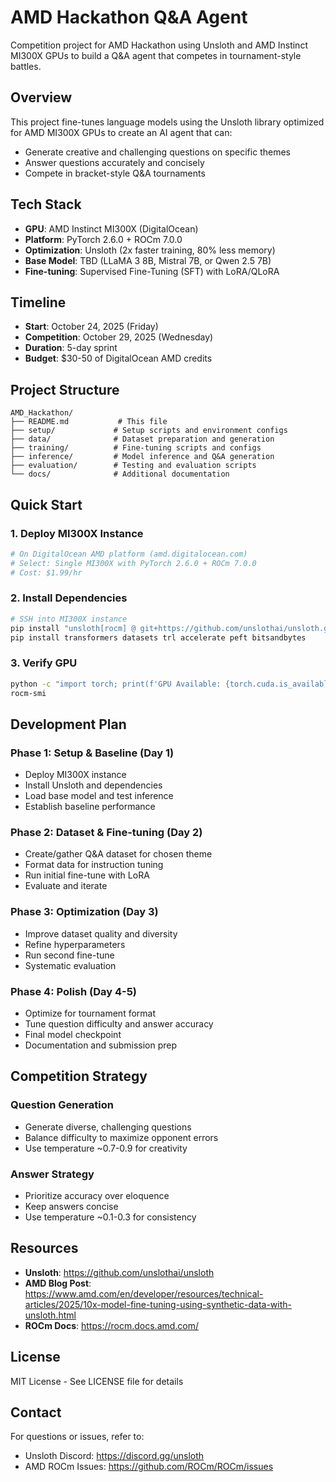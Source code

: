 # AMD Hackathon Q&A Agent

Competition project for AMD Hackathon using Unsloth and AMD Instinct MI300X GPUs to build a Q&A agent that competes in tournament-style battles.

## Overview

This project fine-tunes language models using the Unsloth library optimized for AMD MI300X GPUs to create an AI agent that can:
- Generate creative and challenging questions on specific themes
- Answer questions accurately and concisely
- Compete in bracket-style Q&A tournaments

## Tech Stack

- **GPU**: AMD Instinct MI300X (DigitalOcean)
- **Platform**: PyTorch 2.6.0 + ROCm 7.0.0
- **Optimization**: Unsloth (2x faster training, 80% less memory)
- **Base Model**: TBD (LLaMA 3 8B, Mistral 7B, or Qwen 2.5 7B)
- **Fine-tuning**: Supervised Fine-Tuning (SFT) with LoRA/QLoRA

## Timeline

- **Start**: October 24, 2025 (Friday)
- **Competition**: October 29, 2025 (Wednesday)
- **Duration**: 5-day sprint
- **Budget**: $30-50 of DigitalOcean AMD credits

## Project Structure

```
AMD_Hackathon/
├── README.md           # This file
├── setup/             # Setup scripts and environment configs
├── data/              # Dataset preparation and generation
├── training/          # Fine-tuning scripts and configs
├── inference/         # Model inference and Q&A generation
├── evaluation/        # Testing and evaluation scripts
└── docs/              # Additional documentation
```

## Quick Start

### 1. Deploy MI300X Instance
```bash
# On DigitalOcean AMD platform (amd.digitalocean.com)
# Select: Single MI300X with PyTorch 2.6.0 + ROCm 7.0.0
# Cost: $1.99/hr
```

### 2. Install Dependencies
```bash
# SSH into MI300X instance
pip install "unsloth[rocm] @ git+https://github.com/unslothai/unsloth.git"
pip install transformers datasets trl accelerate peft bitsandbytes
```

### 3. Verify GPU
```bash
python -c "import torch; print(f'GPU Available: {torch.cuda.is_available()}')"
rocm-smi
```

## Development Plan

### Phase 1: Setup & Baseline (Day 1)
- Deploy MI300X instance
- Install Unsloth and dependencies
- Load base model and test inference
- Establish baseline performance

### Phase 2: Dataset & Fine-tuning (Day 2)
- Create/gather Q&A dataset for chosen theme
- Format data for instruction tuning
- Run initial fine-tune with LoRA
- Evaluate and iterate

### Phase 3: Optimization (Day 3)
- Improve dataset quality and diversity
- Refine hyperparameters
- Run second fine-tune
- Systematic evaluation

### Phase 4: Polish (Day 4-5)
- Optimize for tournament format
- Tune question difficulty and answer accuracy
- Final model checkpoint
- Documentation and submission prep

## Competition Strategy

### Question Generation
- Generate diverse, challenging questions
- Balance difficulty to maximize opponent errors
- Use temperature ~0.7-0.9 for creativity

### Answer Strategy
- Prioritize accuracy over eloquence
- Keep answers concise
- Use temperature ~0.1-0.3 for consistency

## Resources

- **Unsloth**: https://github.com/unslothai/unsloth
- **AMD Blog Post**: https://www.amd.com/en/developer/resources/technical-articles/2025/10x-model-fine-tuning-using-synthetic-data-with-unsloth.html
- **ROCm Docs**: https://rocm.docs.amd.com/

## License

MIT License - See LICENSE file for details

## Contact

For questions or issues, refer to:
- Unsloth Discord: https://discord.gg/unsloth
- AMD ROCm Issues: https://github.com/ROCm/ROCm/issues
